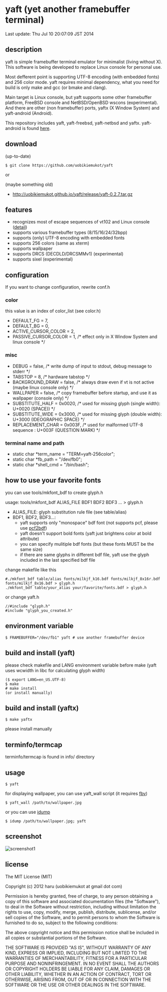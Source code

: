 # yaft (yet another framebuffer terminal)

Last update: Thu Jul 10 20:07:09 JST 2014

## description

yaft is simple framebuffer terminal emulator for minimalist (living without X).
This software is being developed to replace Linux console for personal use.

Most defferent point is supporting UTF-8 encoding (with embedded fonts) and 256 color mode.
yaft requires minimal dependency, what you need for build is only make and gcc (or bmake and clang).

Main target is Linux console, but yaft supports some other framebuffer platform, FreeBSD console and NetBSD/OpenBSD wscons (experimental).
And there are other (non framebuffer) ports, yaftx (X Window System) and yaft-android (Android).

This repository includes yaft, yaft-freebsd, yaft-netbsd and yaftx.
yaft-android is found [here](https://github.com/uobikiemukot/yaft-android).

## download

(up-to-date)

~~~
$ git clone https://github.com/uobikiemukot/yaft
~~~
or

(maybe something old)

-	http://uobikiemukot.github.io/yaft/release/yaft-0.2.7.tar.gz

## features

+	recognizes most of escape sequences of vt102 and Linux console ([detail](http://uobikiemukot.github.io/yaft/escape.html))
+	supports various framebuffer types (8/15/16/24/32bpp)
+	supports (only) UTF-8 encoding with embedded fonts
+	supports 256 colors (same as xterm)
+	supports wallpaper
+	supports DRCS (DECDLD/DRCSMMv1) (experimental)
+	supports sixel (experimental)

## configuration

If you want to change configuration, rewrite conf.h

### color

this value is an index of color_list (see color.h)

+	DEFAULT_FG = 7,
+	DEFAULT_BG = 0,
+	ACTIVE_CURSOR_COLOR  = 2,
+	PASSIVE_CURSOR_COLOR = 1, /* effect only in X Window System and linux console */

### misc

+	DEBUG            = false,  /* write dump of input to stdout, debug message to stderr */
+	TABSTOP          = 8,      /* hardware tabstop */
+	BACKGROUND_DRAW  = false,  /* always draw even if vt is not active (maybe linux console only) */
+	WALLPAPER        = false,  /* copy framebuffer before startup, and use it as wallpaper (console only) */
+	SUBSTITUTE_HALF  = 0x0020, /* used for missing glyph (single width): U+0020 (SPACE)) */
+	SUBSTITUTE_WIDE  = 0x3000, /* used for missing glyph (double width): U+3000 (IDEOGRAPHIC SPACE) */
+	REPLACEMENT_CHAR = 0x003F, /* used for malformed UTF-8 sequence    : U+003F (QUESTION MARK)  */

### terminal name and path

+	static char *term_name = "TERM=yaft-256color";
+	static char *fb_path   = "/dev/fb0";
+	static char *shell_cmd = "/bin/bash";

## how to use your favorite fonts

you can use tools/mkfont_bdf to create glyph.h

usage: tools/mkfont_bdf ALIAS_FILE BDF1 BDF2 BDF3 ... > glyph.h

-	ALIAS_FILE: glyph substitution rule file (see table/alias)
-	BDF1, BDF2, BDF3...:
	+	yaft supports only "monospace" bdf font (not supports pcf, please use [pcf2bdf])
	+	yaft doesn't support bold fonts (yaft just brightens color at bold attribute)
	+	you can specify mulitiple bdf fonts (but these fonts MUST be the same size)
	+	if there are same glyphs in different bdf file,
		yaft use the glyph included in the last specified bdf file

change makefile like this

~~~
#./mkfont_bdf table/alias fonts/milkjf_k16.bdf fonts/milkjf_8x16r.bdf fonts/milkjf_8x16.bdf > glyph.h
./mkfont_bdf table/your_alias your/favorite/fonts.bdf > glyph.h
~~~

or change yaft.h

~~~
//#include "glyph.h"
#include "glyph_you_created.h"
~~~

[pcf2bdf]: ftp://ftp.freebsd.org/pub/FreeBSD/ports/distfiles/pcf2bdf-1.04.tgz

## environment variable

~~~
$ FRAMEBUFFER="/dev/fb1" yaft # use another framebuffer device
~~~

## build and install (yaft)

please check makefile and LANG environment variable before make
(yaft uses wcwidth in libc for calculating glyph width)

~~~
($ export LANG=en_US.UTF-8)
$ make
# make install
(or install manually)
~~~

## build and install (yaftx)

~~~
$ make yaftx
~~~

please install manually

## terminfo/termcap

terminfo/termcap is found in info/ directory

## usage

~~~
$ yaft
~~~

for displaying wallpaper, you can use yaft_wall script (it requires [fbv])

~~~
$ yaft_wall /path/to/wallpaper.jpg
~~~

or you can use [idump]

~~~
$ idump /path/to/wallpaper.jpg; yaft
~~~

[fbv]: http://www.eclis.ch/fbv/
[idump]: https://github.com/uobikiemukot/idump

## screenshot

![screenshot1](http://uobikiemukot.github.io/img/yaft-screenshot.png)

## license
The MIT License (MIT)

Copyright (c) 2012 haru (uobikiemukot at gmail dot com)

Permission is hereby granted, free of charge, to any person obtaining a copy of this software and associated documentation files (the "Software"), to deal in the Software without restriction, including without limitation the rights to use, copy, modify, merge, publish, distribute, sublicense, and/or sell copies of the Software, and to permit persons to whom the Software is furnished to do so, subject to the following conditions:

The above copyright notice and this permission notice shall be included in all copies or substantial portions of the Software.

THE SOFTWARE IS PROVIDED "AS IS", WITHOUT WARRANTY OF ANY KIND, EXPRESS OR IMPLIED, INCLUDING BUT NOT LIMITED TO THE WARRANTIES OF MERCHANTABILITY, FITNESS FOR A PARTICULAR PURPOSE AND NONINFRINGEMENT. IN NO EVENT SHALL THE AUTHORS OR COPYRIGHT HOLDERS BE LIABLE FOR ANY CLAIM, DAMAGES OR OTHER LIABILITY, WHETHER IN AN ACTION OF CONTRACT, TORT OR OTHERWISE, ARISING FROM, OUT OF OR IN CONNECTION WITH THE SOFTWARE OR THE USE OR OTHER DEALINGS IN THE SOFTWARE.
